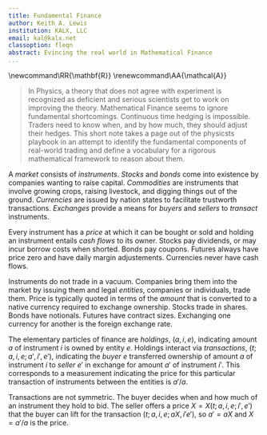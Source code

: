 ```yaml
---
title: Fundamental Finance
author: Keith A. Lewis
institution: KALX, LLC
email: kal@kalx.net
classoption: fleqn
abstract: Evincing the real world in Mathematical Finance
...
```


\newcommand\RR{\mathbf{R}}
\renewcommand\AA{\mathcal{A}}

> In Physics, a theory that does not agree with experiment is recognized
as deficient and serious scientists get to work on improving the theory.
Mathematical Finance seems to ignore fundamental shortcomings.
Continuous time hedging is impossible. Traders need to know when,
and by how much, they should adjust their hedges.
This short note takes a page out of the
physicsts playbook in an attempt to identify the fundamental components
of real-world trading and define a vocabulary for a rigorous mathematical
framework to reason about them.

A _market_ consists of _instruments_.
_Stocks_ and _bonds_ come into existence by companies wanting to raise capital.
_Commodities_ are instruments that involve growing crops, raising livestock,
and digging things out of the ground.
_Currencies_ are issued by nation states to facilitate trustworth transactions.
_Exchanges_ provide a means for _buyers_ and _sellers_ to _transact_ instruments. 

Every instrument has a _price_
at which it can be bought or sold and holding an instrument entails
_cash flows_ to its owner.  Stocks pay dividends, or may incur borrow
costs when shorted. Bonds pay coupons.  Futures always have price zero
and have daily margin adjustements.  Currencies never have cash flows.

Instruments do not trade in a vacuum. Companies bring them into the market
by issuing them and legal _entities_, companies or individuals, trade
them. Price is typically quoted in terms of the _amount_ that is converted
to a native currency required to exchange ownership. Stocks trade in
shares.  Bonds have notionals. Futures have contract sizes. Exchanging
one currency for another is the foreign exchange rate.

The elementary particles of finance are _holdings_, $(a,i,e)$, indicating
amount $a$ of instrument $i$ is owned by entity $e$.  Holdings interact
via _transactions_, $(t;a,i,e;a',i',e')$, indicating the _buyer_ $e$
transferred ownership of amount $a$ of instrument $i$ to _seller_ $e'$
in exchange for amount $a'$ of instrument $i'$. This corresponds to
a measurement indicating the price for this particular transaction
of instruments between the entities is $a'/a$.

Transactions are not symmetric. The buyer decides when and how much of
an instrument they hold to bid. The seller offers a price
$X = X(t;a,i,e;i',e')$ that the buyer can lift for the transaction
$(t;a,i,e;aX,i'e')$, so $a' = aX$ and $X = a'/a$ is the price.


